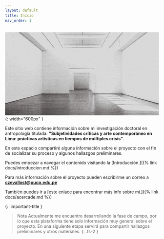 ```yaml
---
layout: default
title: Inicio
nav_order: 1
---
```


![Galería](/assets/images/galeria.png){: width="600px" }

Este sitio web contiene información sobre mi investigación doctoral en antropología títulada: **"Subjetividades críticas y arte contemporáneo en Lima: prácticas artísticas en tiempos de múltiples crisis"**. 

En este espacio compartiré alguna información sobre el proyecto con el fin de socializar su proceso y algunos hallazgos preliminares. 

Puedes empezar a navegar el contenido visitando la [Introducción.]({% link docs/introduccion.md %})

Para más información sobre el proyecto pueden escribirme un correo a **czevallost@pucp.edu.pe**

También puedes ir a [este enlace para encontrar más info sobre mi.]({% link docs/acercade.md %})

{: .important-title }
> Nota
> Actualmente me encuentro desarrollando la fase de campo, por lo que esta plataforma tiene solo información muy general sobre el proyecto. En una siguiente etapa servirá para compartir hallazgos preliminares y otros materiales.
{: .fs-2 }
